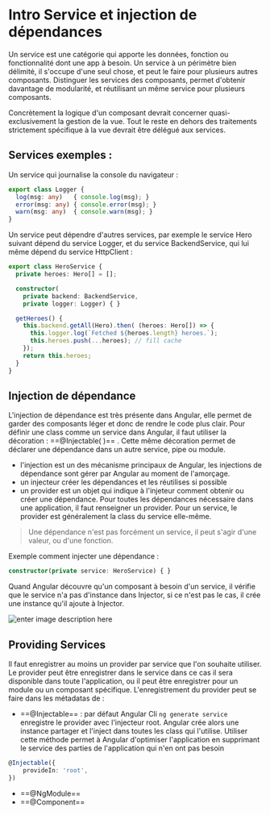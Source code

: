 # Intro Service et injection de dépendances
Un service est une catégorie qui apporte les données, fonction ou fonctionnalité dont une app à besoin. Un service à un périmètre bien délimité, il s'occupe d'une seul chose, et peut le faire pour plusieurs autres composants.
Distinguer les services des composants, permet d'obtenir davantage de modularité, et réutilisant un même service pour plusieurs composants.

Concrètement la logique d'un composant devrait concerner quasi-exclusivement la gestion de la vue. Tout le reste en dehors des traitements strictement spécifique à la vue devrait être délégué aux services.

## Services exemples :
Un service qui journalise la console du navigateur :
```ts
export class Logger {
  log(msg: any)   { console.log(msg); }
  error(msg: any) { console.error(msg); }
  warn(msg: any)  { console.warn(msg); }
}
```

Un service peut dépendre d'autres services, par exemple le service Hero suivant dépend du service Logger, et du service BackendService, qui lui même dépend du service HttpClient :

```ts
export class HeroService {
  private heroes: Hero[] = [];

  constructor(
    private backend: BackendService,
    private logger: Logger) { }

  getHeroes() {
    this.backend.getAll(Hero).then( (heroes: Hero[]) => {
      this.logger.log(`Fetched ${heroes.length} heroes.`);
      this.heroes.push(...heroes); // fill cache
    });
    return this.heroes;
  }
}
```
## Injection de dépendance

L'injection de dépendance est très présente dans Angular, elle permet de garder des composants léger et donc de rendre le code plus clair. Pour définir une class comme un service dans Angular, il faut utiliser la décoration : ==@Injectable( )== . Cette même décoration permet de déclarer une dépendance dans un autre service, pipe ou module.

- l'injection est un des mécanisme principaux de Angular, les injections de dépendance sont gérer par Angular au moment de l'amorçage.
- un injecteur créer les dépendances et les réutilises si possible
- un provider est un objet qui indique à l'injeteur comment obtenir ou créer une dépendance.
 Pour toutes les dépendances nécessaire dans une application, il faut renseigner un provider. Pour un service, le provider est généralement la class du service elle-même.
 > Une dépendance n'est pas forcément un service, il peut s'agir d'une valeur, ou d'une fonction.

Exemple comment injecter une dépendance :
```ts
constructor(private service: HeroService) { }
```
Quand Angular découvre qu'un composant à besoin d'un service, il vérifie que le service n'a pas d'instance dans Injector, si ce n'est pas le cas, il crée une instance qu'il ajoute à Injector.

![enter image description here](https://angular.io/generated/images/guide/architecture/injector-injects.png)

## Providing Services

Il faut enregistrer au moins un provider par service que l'on souhaite utiliser. Le provider peut être enregistrer dans le service dans ce cas il sera disponible dans toute l'application, ou il peut être enregistrer pour un module ou un composant spécifique. L'enregistrement du provider peut se faire dans les métadatas de :

- ==@Injectable== : par défaut Angular Cli ```ng generate service``` enregistre le provider avec l'injecteur root. Angular crée alors une instance partager et l'inject dans toutes les class qui l'utilise. Utiliser cette méthode permet à Angular d'optimiser l'application en supprimant le service des parties de l'application qui n'en ont pas besoin
```ts
@Injectable({
	provideIn: 'root',
})
```
- ==@NgModule==
- ==@Component==


<!--stackedit_data:
eyJoaXN0b3J5IjpbLTczMDk3MDk5MSw4MzMzOTc1MzMsMTcwNz
M5MTIwMywtMzAxMTAzMzE1XX0=
-->